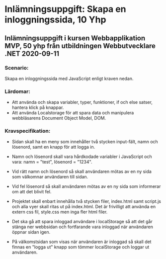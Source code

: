 # Inlämningsuppgift: Skapa en inloggningssida, 10 Yhp
## Inlämningsuppgift i kursen Webbapplikation MVP, 50 yhp från utbildningen Webbutvecklare .NET 2020-09-11 

### Scenario: 
Skapa en inloggningssida med JavaScript enligt kraven nedan.

### Lärdomar: 
* Att använda och skapa variabler, typer, funktioner, if och else satser, hantera klick på knappar. 
* Att använda Localstorage för att spara data och manipulera webbläsarens Document Object Model, DOM.

### Kravspecifikation:
* Sidan skall ha en meny som innehåller två stycken input-fält, namn och lösenord, samt en knapp för att logga in.

* Namn och lösenord skall vara hårdkodade variabler i JavaScript och vara: namn = "test", lösenord = "1234".

* Vid rätt namn och lösenord så skall användaren mötas av en ny sida som välkomnar användaren till sidan.

* Vid fel lösenord så skall användaren mötas av en ny sida som informerar om att det blivit fel.

* Projektet skall enbart innehålla två stycken filer, index.html samt script.js och alla vyer skall ritas ut på index.html. Det är frivilligt att använda en extern css fil, style.css men inga fler html filer.

* Det ska gå att spara inloggad användare i localStorage så att det går stänga ner webbsidan och fortfarande vara inloggad när användaren öppnar sidan igen.

* På välkomstsidan som visas när användaren är inloggad så skall det finnas en "logga ut" knapp som tömmer localStorage och loggar ut användaren.